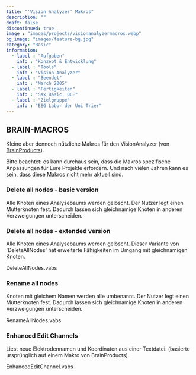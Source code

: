 ```yaml
---
title: "'Vision Analyzer' Makros"
description: ""
draft: false
discontinued: true
image : "images/projects/visionanalyzermacros.webp"
bg_image: "images/feature-bg.jpg"
category: "Basic"
information:
  - label : "Aufgaben"
    info : "Konzept & Entwicklung"
  - label : "Tools"
    info : "Vision Analyzer"
  - label : "Beendet"
    info : "March 2005"
  - label : "Fertigkeiten"
    info : "Sax Basic, OLE"
  - label : "Zielgruppe"
    info : "EEG Labor der Uni Trier"
---
```


## BRAIN-MACROS

Kleine aber dennoch nützliche Makros für den VisionAnalyzer (von [BrainProducts](https://www.brainproducts.com/)). 

Bitte beachtet: es kann durchaus sein, dass die Makros spezifische Anpassungen für Eure Projekte erfordern. Und nach vielen Jahren kann es sein, dass diese Makros nicht mehr aktuell sind.
 

### Delete all nodes - basic version
Alle Knoten eines Analysebaums werden gelöscht. Der Nutzer legt einen Mutterknoten fest. Dadurch lassen sich gleichnamige Knoten in anderen Verzweigungen unterscheiden. 



### Delete all nodes - extended version
Alle Knoten eines Analysebaums werden gelöscht. Dieser Variante von 'DeleteAllNodes' hat erweiterte Fähigkeiten im Umgang mit gleichnamigen Knoten. 

DeleteAllNodes.vabs	



### Rename all nodes
Knoten mit gleichem Namen werden alle umbenannt. Der Nutzer legt einen Mutterknoten fest. Dadurch lassen sich gleichnamige Knoten in anderen Verzweigungen unterscheiden. 

RenameAllNodes.vabs	



### Enhanced Edit Channels
Liest neue Elektrodennamen und Koordinaten aus einer Textdatei. (basierte ursprünglich auf einem Makro von BrainProducts).

EnhancedEditChannel.vabs	